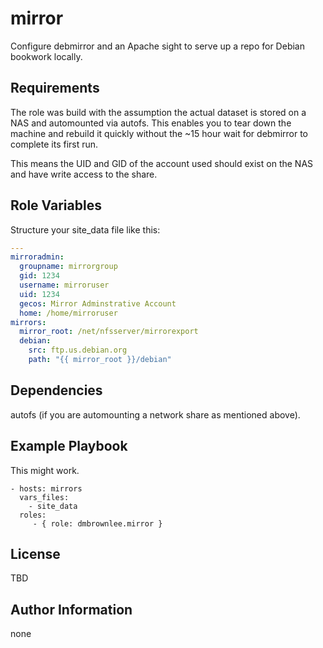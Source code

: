 mirror
=========

Configure debmirror and an Apache sight to serve up a repo for Debian
bookwork locally.

Requirements
------------

The role was build with the assumption the actual dataset is stored on a NAS
and automounted via autofs.  This enables you to tear down the machine and
rebuild it quickly without the ~15 hour wait for debmirror to complete its
first run.

This means the UID and GID of the account used should exist on the NAS and have
write access to the share.

Role Variables
--------------

Structure your site_data file like this:

```yaml
---
mirroradmin:
  groupname: mirrorgroup
  gid: 1234
  username: mirroruser
  uid: 1234
  gecos: Mirror Adminstrative Account
  home: /home/mirroruser
mirrors:
  mirror_root: /net/nfsserver/mirrorexport
  debian:
    src: ftp.us.debian.org
    path: "{{ mirror_root }}/debian"
```

Dependencies
------------

autofs (if you are automounting a network share as mentioned above).

Example Playbook
----------------

This might work.

    - hosts: mirrors
      vars_files:
        - site_data
      roles:
         - { role: dmbrownlee.mirror }

License
-------

TBD

Author Information
------------------

none

